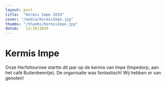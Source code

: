 ```yaml
---
layout: post
title:  "Kermis Impe 2019"
cover: "/media/KermisImpe.jpg"
thumbs: "/thumbs/KermisImpe.jpg"
datum:   12/10/2019
---
```


# Kermis Impe

Onze Herfsttournee startte dit jaar op de kermis van Impe (Impedorp, aan het café Buitenbeentje). De organisatie was fantastisch! Wij hebben er van genoten!